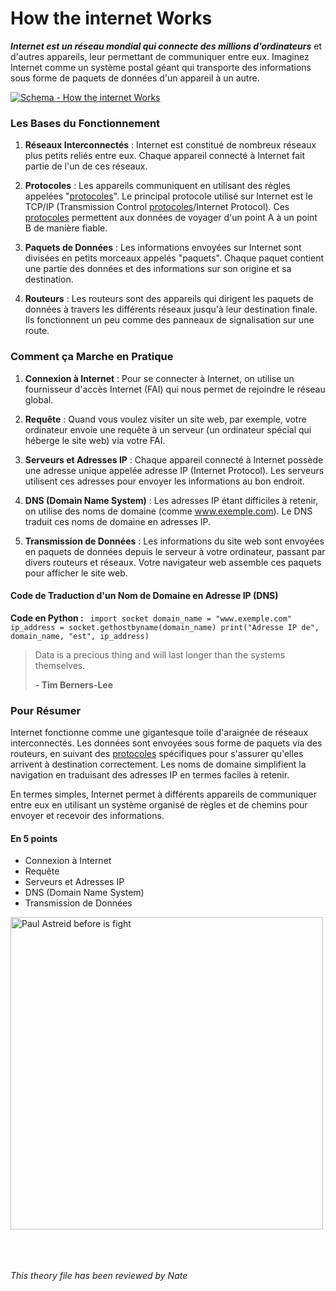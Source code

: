 # How the internet Works
__*Internet est un réseau mondial qui connecte des millions d'ordinateurs*__ et d'autres appareils, leur permettant de communiquer entre eux. Imaginez Internet comme un système postal géant qui transporte des informations sous forme de paquets de données d'un appareil à un autre.

[![Schema - How the internet Works](https://culture-informatique.net/wp-content/uploads/2014/08/internet.png)](https://developer.mozilla.org/fr/docs/Learn/Common_questions/Web_mechanics/How_does_the_Internet_work)

### Les Bases du Fonctionnement

1. **Réseaux Interconnectés** : Internet est constitué de nombreux réseaux plus petits reliés entre eux. Chaque appareil connecté à Internet fait partie de l'un de ces réseaux.

2. **Protocoles** : Les appareils communiquent en utilisant des règles appelées "[protocoles](https://fr.wikipedia.org/wiki/Protocole)". Le principal protocole utilisé sur Internet est le TCP/IP (Transmission Control [protocoles](https://fr.wikipedia.org/wiki/Protocole)/Internet Protocol). Ces [protocoles](https://fr.wikipedia.org/wiki/Protocole) permettent aux données de voyager d'un point A à un point B de manière fiable.

3. **Paquets de Données** : Les informations envoyées sur Internet sont divisées en petits morceaux appelés "paquets". Chaque paquet contient une partie des données et des informations sur son origine et sa destination.

4. **Routeurs** : Les routeurs sont des appareils qui dirigent les paquets de données à travers les différents réseaux jusqu'à leur destination finale. Ils fonctionnent un peu comme des panneaux de signalisation sur une route.

### Comment ça Marche en Pratique

1. **Connexion à Internet** : Pour se connecter à Internet, on utilise un fournisseur d'accès Internet (FAI) qui nous permet de rejoindre le réseau global.

1. **Requête** : Quand vous voulez visiter un site web, par exemple, votre ordinateur envoie une requête à un serveur (un ordinateur spécial qui héberge le site web) via votre FAI.

1. **Serveurs et Adresses IP** : Chaque appareil connecté à Internet possède une adresse unique appelée adresse IP (Internet Protocol). Les serveurs utilisent ces adresses pour envoyer les informations au bon endroit.

1. **DNS (Domain Name System)** : Les adresses IP étant difficiles à retenir, on utilise des noms de domaine (comme www.exemple.com). Le DNS traduit ces noms de domaine en adresses IP.

1. **Transmission de Données** : Les informations du site web sont envoyées en paquets de données depuis le serveur à votre ordinateur, passant par divers routeurs et réseaux. Votre navigateur web assemble ces paquets pour afficher le site web.

#### Code de Traduction d'un Nom de Domaine en Adresse IP (DNS)

**Code en Python :**
`
import socket
domain_name = "www.exemple.com"
ip_address = socket.gethostbyname(domain_name)
print("Adresse IP de", domain_name, "est", ip_address)`

> Data is a precious thing and will last longer than the systems themselves.
> 
> **- Tim Berners-Lee**

### Pour Résumer

Internet fonctionne comme une gigantesque toile d'araignée de réseaux interconnectés. Les données sont envoyées sous forme de paquets via des routeurs, en suivant des [protocoles](https://fr.wikipedia.org/wiki/Protocole) spécifiques pour s'assurer qu'elles arrivent à destination correctement. Les noms de domaine simplifient la navigation en traduisant des adresses IP en termes faciles à retenir.

En termes simples, Internet permet à différents appareils de communiquer entre eux en utilisant un système organisé de règles et de chemins pour envoyer et recevoir des informations.
#### En 5 points
- Connexion à Internet
- Requête
- Serveurs et Adresses IP
- DNS (Domain Name System)
- Transmission de Données

<img src="https://media4.giphy.com/media/v1.Y2lkPTc5MGI3NjExaXY3NWhpa2F1aG51NzVmdXBkZHQ4Z2p0eW9yMWd0azd0ajNoejU3ZyZlcD12MV9pbnRlcm5hbF9naWZfYnlfaWQmY3Q9Zw/Vk1uLMncfuMFi/giphy.gif" width="500" height="500" alt="Paul Astreid before is fight">

<br /><br /><br />
*This theory file has been reviewed by Nate*